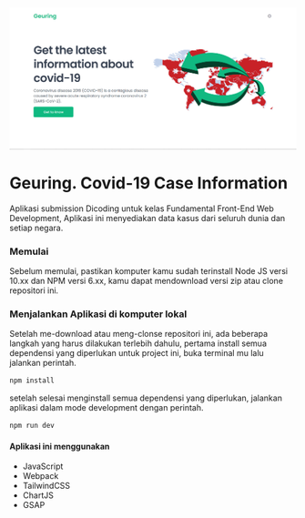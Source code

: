 ![Preview](./preview/geuring-thumb.png "Preview Screenshot")
# Geuring. Covid-19 Case Information
Aplikasi submission Dicoding untuk kelas Fundamental Front-End Web Development,
Aplikasi ini menyediakan data kasus dari seluruh dunia dan setiap negara.

### Memulai
Sebelum memulai, pastikan komputer kamu sudah terinstall Node JS versi 10.xx dan NPM versi 6.xx, kamu dapat mendownload versi zip atau clone repositori ini.

### Menjalankan Aplikasi di komputer lokal
Setelah me-download atau meng-clonse repositori ini, ada beberapa langkah yang harus dilakukan terlebih dahulu, pertama install semua dependensi yang diperlukan untuk project ini, buka terminal mu lalu jalankan perintah.
```sh
npm install
```
setelah selesai menginstall semua dependensi yang diperlukan, jalankan aplikasi dalam mode development dengan perintah.
```sh
npm run dev
```

#### Aplikasi ini menggunakan

 - JavaScript
 - Webpack
 - TailwindCSS
 - ChartJS
 - GSAP
